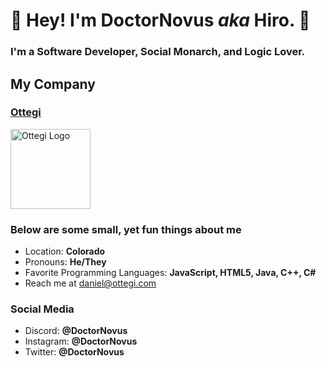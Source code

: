 # 👋 Hey! I'm **DoctorNovus** *aka* **Hiro**. 👋
### I'm a Software Developer, Social Monarch, and Logic Lover.

## My Company
### [Ottegi](https://www.ottegi.com)

<img src="https://www.ottegi.com/assets/icons/logo.png" width="128" height="128" alt="Ottegi Logo" />

 
### Below are some small, yet fun things about me
- Location: **Colorado**
- Pronouns: **He/They**
- Favorite Programming Languages: **JavaScript, HTML5, Java, C++, C#**
- Reach me at [daniel@ottegi.com](mailto:daniel@ottegi.com)

### Social Media
- Discord: **@DoctorNovus**
- Instagram: **@DoctorNovus**
- Twitter: **@DoctorNovus**
